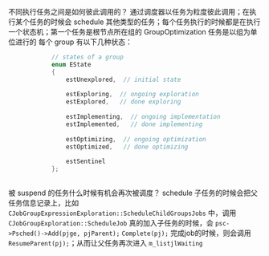 不同执行任务之间是如何彼此调用的？
通过调度器以任务为粒度彼此调用；在执行某个任务的时候会 schedule 其他类型的任务；每个任务执行的时候都是在执行一个状态机；第一个任务是根节点所在组的 GroupOptimization
任务是以组为单位进行的
每个 group 有以下几种状态：
``` cpp
		  	// states of a group
		  	enum EState
		  	{
		  		estUnexplored,	// initial state
		  
		  		estExploring,  // ongoing exploration
		  		estExplored,   // done exploring
		  
		  		estImplementing,  // ongoing implementation
		  		estImplemented,	  // done implementing
		  
		  		estOptimizing,	// ongoing optimization
		  		estOptimized,	// done optimizing
		  
		  		estSentinel
		  	};
		  
```
被 suspend 的任务什么时候有机会再次被调度？
schedule 子任务的时候会把父任务信息记录上，比如 `CJobGroupExpressionExploration::ScheduleChildGroupsJobs` 中，调用 `CJobGroupExploration::ScheduleJob` 真的加入子任务的时候，会 `psc->Psched()->Add(pjge, pjParent);`
`Complete(pj);` 完成job的时候，则会调用 ` ResumeParent(pj);`；从而让父任务再次进入 `m_listjlWaiting`